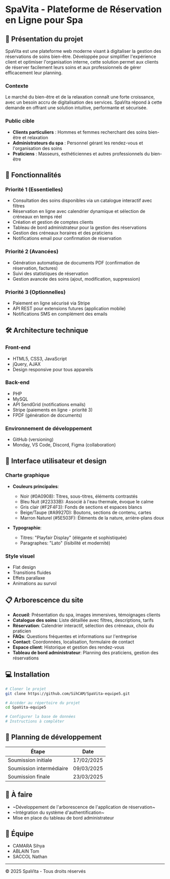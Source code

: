 # SpaVita - Plateforme de Réservation en Ligne pour Spa

## 📖 Présentation du projet

SpaVita est une plateforme web moderne visant à digitaliser la gestion des réservations de soins bien-être. Développée pour simplifier l'expérience client et optimiser l'organisation interne, cette solution permet aux clients de réserver facilement leurs soins et aux professionnels de gérer efficacement leur planning.

### Contexte

Le marché du bien-être et de la relaxation connaît une forte croissance, avec un besoin accru de digitalisation des services. SpaVita répond à cette demande en offrant une solution intuitive, performante et sécurisée.

### Public cible

- **Clients particuliers** : Hommes et femmes recherchant des soins bien-être et relaxation
- **Administrateurs du spa** : Personnel gérant les rendez-vous et l'organisation des soins
- **Praticiens** : Masseurs, esthéticiennes et autres professionnels du bien-être

## 🌟 Fonctionnalités

### Priorité 1 (Essentielles)
- Consultation des soins disponibles via un catalogue interactif avec filtres
- Réservation en ligne avec calendrier dynamique et sélection de créneaux en temps réel
- Création et gestion de comptes clients
- Tableau de bord administrateur pour la gestion des réservations
- Gestion des créneaux horaires et des praticiens
- Notifications email pour confirmation de réservation

### Priorité 2 (Avancées)
- Génération automatique de documents PDF (confirmation de réservation, factures)
- Suivi des statistiques de réservation
- Gestion avancée des soins (ajout, modification, suppression)

### Priorité 3 (Optionnelles)
- Paiement en ligne sécurisé via Stripe
- API REST pour extensions futures (application mobile)
- Notifications SMS en complément des emails

## 🛠️ Architecture technique

### Front-end
- HTML5, CSS3, JavaScript
- jQuery, AJAX
- Design responsive pour tous appareils

### Back-end
- PHP
- MySQL
- API SendGrid (notifications emails)
- Stripe (paiements en ligne - priorité 3)
- FPDF (génération de documents)

### Environnement de développement
- GitHub (versioning)
- Monday, VS Code, Discord, Figma (collaboration)

## 📱 Interface utilisateur et design

### Charte graphique
- **Couleurs principales**: 
  - Noir (#0A0908): Titres, sous-titres, éléments contrastés
  - Bleu Nuit (#22333B): Associé à l'eau thermale, évoque le calme
  - Gris clair (#F2F4F3): Fonds de sections et espaces blancs
  - Beige/Taupe (#A9927D): Boutons, sections de contenu, cartes
  - Marron Naturel (#5E503F): Éléments de la nature, arrière-plans doux

- **Typographie**:
  - Titres: "Playfair Display" (élégante et sophistiquée)
  - Paragraphes: "Lato" (lisibilité et modernité)

### Style visuel
- Flat design
- Transitions fluides
- Effets parallaxe
- Animations au survol

## 📋 Arborescence du site

- **Accueil**: Présentation du spa, images immersives, témoignages clients
- **Catalogue des soins**: Liste détaillée avec filtres, descriptions, tarifs
- **Réservation**: Calendrier interactif, sélection des créneaux, choix du praticien
- **FAQs**: Questions fréquentes et informations sur l'entreprise
- **Contact**: Coordonnées, localisation, formulaire de contact
- **Espace client**: Historique et gestion des rendez-vous
- **Tableau de bord administrateur**: Planning des praticiens, gestion des réservations

## 💻 Installation

```bash
# Cloner le projet
git clone https://github.com/SihCAM/SpaVita-equipe5.git

# Accéder au répertoire du projet
cd SpaVita-equipe5

# Configurer la base de données
# Instructions à compléter
```

## 📅 Planning de développement

| Étape | Date |
| ----- | ---- |
| Soumission initiale | 17/02/2025 |
| Soumission intermédiaire | 09/03/2025 |
| Soumission finale | 23/03/2025 |

## 📝 À faire

- ~Développement de l'arborescence de l'application de réservation~
- ~Intégration du système d'authentification~
- Mise en place du tableau de bord administrateur

## 👥 Équipe

- CAMARA Sihya
- ABLAIN Tom
- SACCOL Nathan


---

© 2025 SpaVita - Tous droits réservés
